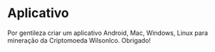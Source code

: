# Aplicativo
Por gentileza criar um aplicativo Android, Mac, Windows, Linux para mineração da Criptomoeda WilsonIco. Obrigado!
